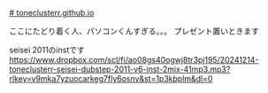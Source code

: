 [# toneclusterr.github.io](https://toneclusterr.github.io/)

ここにたどり着く人、パソコンくんすぎる。。。
プレゼント置いときます

seisei 2011のinstです
https://www.dropbox.com/scl/fi/ao08gs40ogwj8tr3pj195/20241214-toneclusterr-seisei-dubstep-2011-v6-inst-2mix-41mp3.mp3?rlkey=v9mka7yzuocarkeg7fly6osnv&st=1p3kbplm&dl=0
